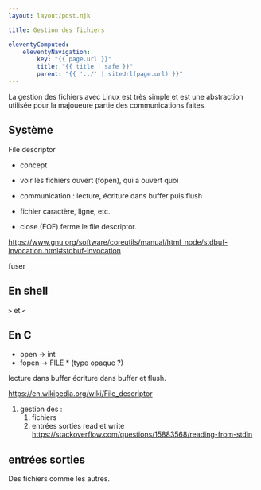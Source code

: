 ```yaml
---
layout: layout/post.njk

title: Gestion des fichiers

eleventyComputed:
    eleventyNavigation:
        key: "{{ page.url }}"
        title: "{{ title | safe }}"
        parent: "{{ '../' | siteUrl(page.url) }}"
---
```


La gestion des fichiers avec Linux est très simple et est une abstraction utilisée pour la majoueure partie des communications faites.

## Système

File descriptor

- concept 
- voir les fichiers ouvert (fopen), qui a ouvert quoi
- communication : lecture, écriture dans buffer puis flush

- fichier caractère, ligne, etc.
- close (EOF) ferme le file descriptor.

<https://www.gnu.org/software/coreutils/manual/html_node/stdbuf-invocation.html#stdbuf-invocation>

fuser

## En shell

`>` et `<`

## En C

- open -> int
- fopen -> FILE * (type opaque ?)

lecture dans buffer
écriture dans buffer et flush.

<https://en.wikipedia.org/wiki/File_descriptor>

1. gestion des :
    1. fichiers
    2. entrées sorties read et write <https://stackoverflow.com/questions/15883568/reading-from-stdin>

## entrées sorties

Des fichiers comme les autres.
